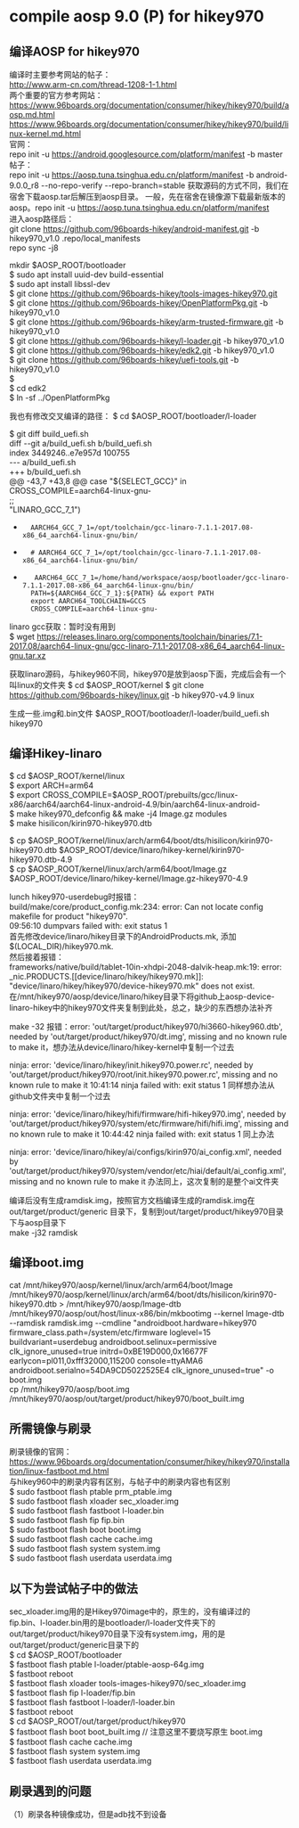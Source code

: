 compile aosp 9.0 (P) for hikey970
=====
编译AOSP for hikey970
-----
编译时主要参考网站的帖子：     
http://www.arm-cn.com/thread-1208-1-1.html     
两个重要的官方参考网站：  
https://www.96boards.org/documentation/consumer/hikey/hikey970/build/aosp.md.html     
https://www.96boards.org/documentation/consumer/hikey/hikey970/build/linux-kernel.md.html     
官网：    
repo init -u https://android.googlesource.com/platform/manifest -b master   
帖子：     
repo init -u https://aosp.tuna.tsinghua.edu.cn/platform/manifest -b android-9.0.0_r8 --no-repo-verify --repo-branch=stable
获取源码的方式不同，我们在宿舍下载aosp.tar后解压到aosp目录。
一般，先在宿舍在镜像源下载最新版本的aosp。repo init -u https://aosp.tuna.tsinghua.edu.cn/platform/manifest      
进入aosp路径后：    
git clone https://github.com/96boards-hikey/android-manifest.git -b hikey970_v1.0 .repo/local_manifests       
repo sync -j8    

mkdir $AOSP_ROOT/bootloader    
$ sudo apt install uuid-dev build-essential    
$ sudo apt install libssl-dev    
$ git clone https://github.com/96boards-hikey/tools-images-hikey970.git    
$ git clone https://github.com/96boards-hikey/OpenPlatformPkg.git -b hikey970_v1.0    
$ git clone https://github.com/96boards-hikey/arm-trusted-firmware.git -b hikey970_v1.0    
$ git clone https://github.com/96boards-hikey/l-loader.git -b hikey970_v1.0    
$ git clone https://github.com/96boards-hikey/edk2.git -b hikey970_v1.0    
$ git clone https://github.com/96boards-hikey/uefi-tools.git -b hikey970_v1.0    
$    
$ cd edk2    
$ ln -sf ../OpenPlatformPkg    

我也有修改交叉编译的路径：
$ cd $AOSP_ROOT/bootloader/l-loader

$ git diff build_uefi.sh    
diff --git a/build_uefi.sh b/build_uefi.sh    
index 3449246..e7e957d 100755    
--- a/build_uefi.sh    
+++ b/build_uefi.sh    
@@ -43,7 +43,8 @@ case "${SELECT_GCC}" in    
        CROSS_COMPILE=aarch64-linux-gnu-    
        ;;    
"LINARO_GCC_7_1")    
-       AARCH64_GCC_7_1=/opt/toolchain/gcc-linaro-7.1.1-2017.08-x86_64_aarch64-linux-gnu/bin/   
+       # AARCH64_GCC_7_1=/opt/toolchain/gcc-linaro-7.1.1-2017.08-x86_64_aarch64-linux-gnu/bin/      
+        AARCH64_GCC_7_1=/home/hand/workspace/aosp/bootloader/gcc-linaro-7.1.1-2017.08-x86_64_aarch64-linux-gnu/bin/     
        PATH=${AARCH64_GCC_7_1}:${PATH} && export PATH     
        export AARCH64_TOOLCHAIN=GCC5     
        CROSS_COMPILE=aarch64-linux-gnu-    
            
linaro gcc获取：暂时没有用到    
$ wget https://releases.linaro.org/components/toolchain/binaries/7.1-2017.08/aarch64-linux-gnu/gcc-linaro-7.1.1-2017.08-x86_64_aarch64-linux-gnu.tar.xz      

获取linaro源码，与hikey960不同，hikey970是放到aosp下面，完成后会有一个叫linux的文件夹
$ cd $AOSP_ROOT/kernel
$ git clone https://github.com/96boards-hikey/linux.git -b hikey970-v4.9 linux

生成一些.img和.bin文件
$AOSP_ROOT/bootloader/l-loader/build_uefi.sh hikey970

编译Hikey-linaro
-----
$ cd $AOSP_ROOT/kernel/linux    
$ export ARCH=arm64    
$ export CROSS_COMPILE=$AOSP_ROOT/prebuilts/gcc/linux-x86/aarch64/aarch64-linux-android-4.9/bin/aarch64-linux-android-    
$ make hikey970_defconfig && make -j4 Image.gz modules    
$ make hisilicon/kirin970-hikey970.dtb    
 
$ cp $AOSP_ROOT/kernel/linux/arch/arm64/boot/dts/hisilicon/kirin970-hikey970.dtb $AOSP_ROOT/device/linaro/hikey-kernel/kirin970-hikey970.dtb-4.9    
$ cp $AOSP_ROOT/kernel/linux/arch/arm64/boot/Image.gz $AOSP_ROOT/device/linaro/hikey-kernel/Image.gz-hikey970-4.9    

lunch hikey970-userdebug时报错：    
build/make/core/product_config.mk:234: error: Can not locate config makefile for product "hikey970".     
09:56:10 dumpvars failed with: exit status 1      
首先修改device/linaro/hikey目录下的AndroidProducts.mk, 添加$(LOCAL_DIR)/hikey970.mk.    
然后接着报错：     
frameworks/native/build/tablet-10in-xhdpi-2048-dalvik-heap.mk:19: error: _nic.PRODUCTS.[[device/linaro/hikey/hikey970.mk]]: "device/linaro/hikey/hikey970/device-hikey970.mk" does not exist.     
在/mnt/hikey970/aosp/device/linaro/hikey目录下将github上aosp-device-linaro-hikey中的hikey970文件夹复制到此处，总之，缺少的东西想办法补齐   

make -32
报错：error: 'out/target/product/hikey970/hi3660-hikey960.dtb', needed by 'out/target/product/hikey970/dt.img', missing and no known rule to make it，想办法从device/linaro/hikey-kernel中复制一个过去

ninja: error: 'device/linaro/hikey/init.hikey970.power.rc', needed by 'out/target/product/hikey970/root/init.hikey970.power.rc', missing and no known rule to make it
10:41:14 ninja failed with: exit status 1     同样想办法从github文件夹中复制一个过去 

ninja: error: 'device/linaro/hikey/hifi/firmware/hifi-hikey970.img', needed by 'out/target/product/hikey970/system/etc/firmware/hifi/hifi.img', missing and no known rule to make it
10:44:42 ninja failed with: exit status 1    同上办法    

ninja: error: 'device/linaro/hikey/ai/configs/kirin970/ai_config.xml', needed by 'out/target/product/hikey970/system/vendor/etc/hiai/default/ai_config.xml', missing and no known rule to make it      办法同上，这次复制的是整个ai文件夹       

编译后没有生成ramdisk.img，按照官方文档编译生成的ramdisk.img在  out/target/product/generic 目录下，复制到out/target/product/hikey970目录下与aosp目录下    
make -j32 ramdisk


编译boot.img
-------
cat /mnt/hikey970/aosp/kernel/linux/arch/arm64/boot/Image /mnt/hikey970/aosp/kernel/linux/arch/arm64/boot/dts/hisilicon/kirin970-hikey970.dtb > /mnt/hikey970/aosp/Image-dtb    
/mnt/hikey970/aosp/out/host/linux-x86/bin/mkbootimg --kernel Image-dtb --ramdisk ramdisk.img --cmdline "androidboot.hardware=hikey970 firmware_class.path=/system/etc/firmware loglevel=15 buildvariant=userdebug androidboot.selinux=permissive clk_ignore_unused=true initrd=0xBE19D000,0x16677F earlycon=pl011,0xfff32000,115200 console=ttyAMA6 androidboot.serialno=54DA9CD5022525E4 clk_ignore_unused=true" -o boot.img    
cp /mnt/hikey970/aosp/boot.img /mnt/hikey970/aosp/out/target/product/hikey970/boot_built.img    


所需镜像与刷录
--------
刷录镜像的官网：https://www.96boards.org/documentation/consumer/hikey/hikey970/installation/linux-fastboot.md.html     
与hikey960中的刷录内容有区别，与帖子中的刷录内容也有区别     
$ sudo fastboot flash ptable prm_ptable.img    
$ sudo fastboot flash xloader sec_xloader.img    
$ sudo fastboot flash fastboot l-loader.bin    
$ sudo fastboot flash fip fip.bin    
$ sudo fastboot flash boot boot.img    
$ sudo fastboot flash cache cache.img    
$ sudo fastboot flash system system.img    
$ sudo fastboot flash userdata userdata.img     

以下为尝试帖子中的做法
-------
sec_xloader.img用的是Hikey970image中的，原生的，没有编译过的    
fip.bin、l-loader.bin用的是bootloader/l-loader文件夹下的     
out/target/product/hikey970目录下没有system.img，用的是out/target/product/generic目录下的    
$ cd $AOSP_ROOT/bootloader    
$ fastboot flash ptable l-loader/ptable-aosp-64g.img    
$ fastboot reboot    
$ fastboot flash xloader tools-images-hikey970/sec_xloader.img    
$ fastboot flash fip l-loader/fip.bin    
$ fastboot flash fastboot l-loader/l-loader.bin     
$ fastboot reboot    
$ cd $AOSP_ROOT/out/target/product/hikey970    
$ fastboot flash boot boot_built.img // 注意这里不要烧写原生 boot.img    
$ fastboot flash cache cache.img    
$ fastboot flash system system.img    
$ fastboot flash userdata userdata.img     
       
       
刷录遇到的问题
-------
（1）刷录各种镜像成功，但是adb找不到设备


   
